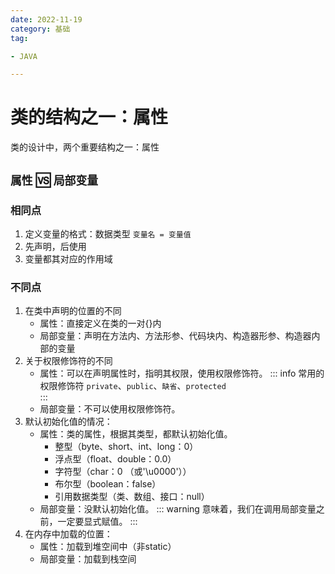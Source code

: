 ```yaml
---
date: 2022-11-19
category: 基础
tag:

- JAVA

---
```


# 类的结构之一：属性

类的设计中，两个重要结构之一：属性

## `属性`  🆚  `局部变量`

### 相同点

1. 定义变量的格式：数据类型  `变量名 = 变量值`
2. 先声明，后使用
3. 变量都其对应的作用域

### 不同点

1. 在类中声明的位置的不同
    - 属性：直接定义在类的一对{}内
    - 局部变量：声明在方法内、方法形参、代码块内、构造器形参、构造器内部的变量
2. 关于权限修饰符的不同
    - 属性：可以在声明属性时，指明其权限，使用权限修饰符。
      ::: info 常用的权限修饰符
      `private`、`public`、`缺省`、`protected`  
      :::
    - 局部变量：不可以使用权限修饰符。
3. 默认初始化值的情况：
    - 属性：类的属性，根据其类型，都默认初始化值。
        - 整型（byte、short、int、long：0）
        - 浮点型（float、double：0.0）
        - 字符型（char：0 （或'\u0000'））
        - 布尔型（boolean：false）
        - 引用数据类型（类、数组、接口：null）
    - 局部变量：没默认初始化值。
      ::: warning
      意味着，我们在调用局部变量之前，一定要显式赋值。
      :::
4. 在内存中加载的位置：
    - 属性：加载到堆空间中（非static）
    - 局部变量：加载到栈空间
